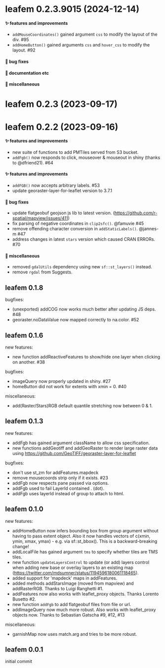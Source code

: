 # leafem 0.2.3.9015 (2024-12-14)

#### ✨ features and improvements

  * `addMouseCoordinates()` gained argument `css` to modify the layout of the div. #95
  * `addHomeButton()` gained arguments `css` and `hover_css` to modify the layout. #92

#### 🐛 bug fixes

#### 💬 documentation etc

#### 🍬 miscellaneous


# leafem 0.2.3 (2023-09-17)

# leafem 0.2.2 (2023-09-16)

#### ✨ features and improvements

  * new suite of functions to add PMTiles served from S3 bucket.
  * `addFgb()` now responds to click, mouseover & mouseout in shiny (thanks to @dfriend21). #64

#### ✨ features and improvements

  * `addFGB()` now accepts arbitrary labels. #53
  * update georaster-layer-for-leaflet version to 3.7.1

#### 🐛 bug fixes

  * update flatgeobuf geojson js lib to latest version. (https://github.com/r-spatial/mapview/issues/411)
  * fix parsing of negative coordinates in `clip2sfc()`. @famuvie #45
  * remove offending character conversion in `addStaticLabels()`. @jannes-m #47
  * address changes in latest `stars` version which caused CRAN ERRORs. #70

#### 🍬 miscellaneous

  * removed `gdalUtils` dependency using new `sf::st_layers()` instead.
  * remove `rgdal` from Suggests.

## leafem 0.1.8

bugfixes:

  * (unexported) addCOG now works much better after updating JS deps. #48
  * georaster.noDataValue now mapped correctly to na.color. #52

## leafem 0.1.6

new features:

  * new function addReactiveFeatures to show/hide one layer when clicking on another. #38

bugfixes:

  * imageQuery now properly updated in shiny. #27
  * homeButton did not work for extents with xmin = 0. #40

miscellaneous:

  * add(Raster/Stars)RGB default quantile stretching now between 0 & 1.

## leafem 0.1.3

new features:

  * addFgb has gained argument className to allow css specification.
  * new functions addGeotiff and addGeoRaster to render large raster data using https://github.com/GeoTIFF/georaster-layer-for-leaflet

bugfixes:

  * don't use st_zm for addFeatures.mapdeck
  * remove mousecoords strip only if it exists. #23
  * addFgb now respects pane passed via options.
  * addFgb used to fail LayerId contained . (dot).
  * addFgb uses layerId instead of group to attach to html.

## leafem 0.1.0

new features:

  * addHomeButton now infers bounding box from group argument without having to pass extent object. Also it now handles vectors of c(xmin, ymin, xmax, ymax) - e.g. via sf::st_bbox(). This is a backward-breaking change!
  * addLocalFile has gained argument `tms` to specify whether tiles are TMS tiles.
  * new function `updateLayersControl` to update (or add) layers control when adding new base or overlay layers to an existing map (https://twitter.com/mdsumner/status/1194596180061118465).
  * added support for 'mapdeck' maps in addFeatures.
  * added methods addStarsImage (moved from mapview) and addRasterRGB. Thanks to Luigi Ranghetti #1.
  * addFeatures now also works with leaflet_proxy objects. Thanks Lorento Busetto #2.
  * new function `addFgb` to add flatgeobuf files from file or url.
  * addImageQuery now much more robust. Also works with leaflet_proxy objects now. Thanks to Sebastian Gatscha #9, #12, #13

miscellaneous:

  * garnishMap now uses match.arg and tries to be more robust.

## leafem 0.0.1

initial commit
